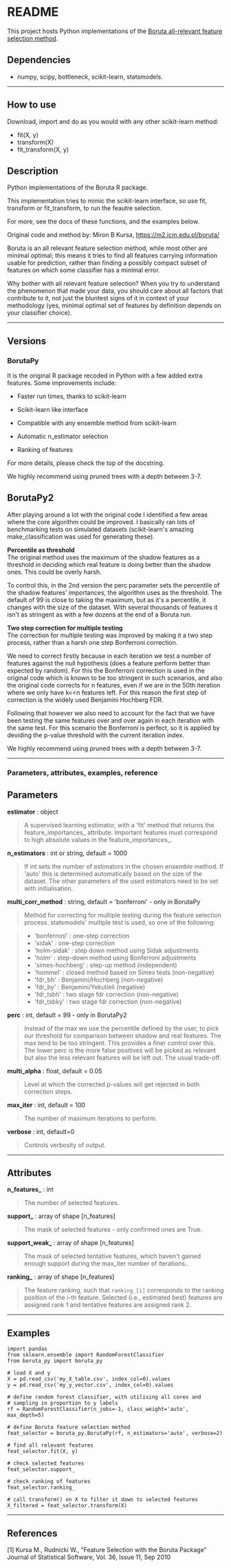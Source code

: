 # README #

This project hosts Python implementations of the [Boruta all-relevant feature selection method](https://m2.icm.edu.pl/boruta/).

## Dependencies ##

* numpy, scipy, bottleneck, scikit-learn, statsmodels.


* * *

## How to use ##
Download, import and do as you would with any other scikit-learn method:
* fit(X, y)
* transform(X)
* fit_transform(X, y)

## Description ##

Python implementations of the Boruta R package.

This implementation tries to mimic the scikit-learn interface, so use fit,
transform or fit_transform, to run the feautre selection.

For more, see the docs of these functions, and the examples below.

Original code and method by: Miron B Kursa, https://m2.icm.edu.pl/boruta/

Boruta is an all relevant feature selection method, while most other are
minimal optimal; this means it tries to find all features carrying
information usable for prediction, rather than finding a possibly compact
subset of features on which some classifier has a minimal error.

Why bother with all relevant feature selection?
When you try to understand the phenomenon that made your data, you should
care about all factors that contribute to it, not just the bluntest signs
of it in context of your methodology (yes, minimal optimal set of features
by definition depends on your classifier choice).

* * *

## Versions ##

### BorutaPy ###


It is the original R package recoded in Python with a few added extra features.
Some improvements include:  

* Faster run times, thanks to scikit-learn

* Scikit-learn like interface

* Compatible with any ensemble method from scikit-learn

* Automatic n_estimator selection

* Ranking of features
    
For more details, please check the top of the docstring.

We highly recommend using pruned trees with a depth between 3-7.

BorutaPy2
---------

After playing around a lot with the original code I identified a few areas 
where the core algorithm could be improved. I basically ran lots of 
benchmarking tests on simulated datasets (scikit-learn's amazing 
make_classification was used for generating these). 

__Percentile as threshold__  
The original method uses the maximum of the shadow features as a threshold in
deciding which real feature is doing better than the shadow ones. This could be
overly harsh. 

To control this, in the 2nd version the perc parameter sets the
percentile of the shadow features' importances, the algorithm uses as the 
threshold. The default of 99 is close to taking the maximum, but as it's a
percentile, it changes with the size of the dataset. With several thousands of 
features it isn't as stringent as with a few dozens at the end of a Boruta run.


__Two step correction for multiple testing__  
The correction for multiple testing was improved by making it a two step 
process, rather than a harsh one step Bonferroni correction.

We need to correct firstly because in each iteration we test a number of 
features against the null hypothesis (does a feature perform better than
expected by random). For this the Bonferroni correction is used in the original 
code which is known to be too stringent in such scenarios, and also the 
original code corrects for n features, even if we are in the 50th iteration 
where we only have k<<n features left. For this reason the first step of 
 correction is the widely used Benjamini Hochberg FDR. 
 
Following that however we also need to account for the fact that we have been
testing the same features over and over again in each iteration with the
same test. For this scenario the Bonferroni is perfect, so it is applied by
deviding the p-value threshold with the current iteration index.
 
We highly recommend using pruned trees with a depth between 3-7.

* * *

### Parameters, attributes, examples, reference ###

Parameters
----------

__estimator__ : object
   > A supervised learning estimator, with a 'fit' method that returns the
   > feature_importances_ attribute. Important features must correspond to
   > high absolute values in the feature_importances_.

__n_estimators__ : int or string, default = 1000
   > If int sets the number of estimators in the chosen ensemble method.
   > If 'auto' this is determined automatically based on the size of the
   > dataset. The other parameters of the used estimators need to be set
   > with initialisation.

__multi_corr_method__ : string, default = 'bonferroni' - only in BorutaPy
>Method for correcting for multiple testing during the feature selection process. statsmodels' multiple test is used, so one of the following:

>* 'bonferroni' : one-step correction
>* 'sidak' : one-step correction
>* 'holm-sidak' : step down method using Sidak adjustments
>* 'holm' : step-down method using Bonferroni adjustments
>* 'simes-hochberg' : step-up method  (independent)
>* 'hommel' : closed method based on Simes tests (non-negative)
>* 'fdr_bh' : Benjamini/Hochberg  (non-negative)
>* 'fdr_by' : Benjamini/Yekutieli (negative)
>* 'fdr_tsbh' : two stage fdr correction (non-negative)
>* 'fdr_tsbky' : two stage fdr correction (non-negative)

__perc__ : int, default = 99 - only in BorutaPy2
   > Instead of the max we use the percentile defined by the user, to pick
   > our threshold for comparison between shadow and real features. The max
   > tend to be too stringent. This provides a finer control over this. The
   > lower perc is the more false positives will be picked as relevant but 
   > also the less relevant features will be left out. The usual trade-off.


__multi_alpha__ : float, default = 0.05
   > Level at which the corrected p-values will get rejected in both correction
   steps.

__max_iter__ : int, default = 100
   > The number of maximum iterations to perform.

__verbose__ : int, default=0
   > Controls verbosity of output.

* * *

Attributes
----------

**n_features_** : int
   > The number of selected features.

**support_** : array of shape [n_features]
   > The mask of selected features - only confirmed ones are True.

**support_weak_** : array of shape [n_features]
  >  The mask of selected tentative features, which haven't gained enough
  >  support during the max_iter number of iterations..

**ranking_** : array of shape [n_features]
  >  The feature ranking, such that ``ranking_[i]`` corresponds to the
  >  ranking position of the i-th feature. Selected (i.e., estimated
  >  best) features are assigned rank 1 and tentative features are assigned
  >  rank 2.

* * *

Examples
--------

    import pandas
    from sklearn.ensemble import RandomForestClassifier
    from boruta_py import boruta_py

    # load X and y
    X = pd.read_csv('my_X_table.csv', index_col=0).values
    y = pd.read_csv('my_y_vector.csv', index_col=0).values

    # define random forest classifier, with utilising all cores and
    # sampling in proportion to y labels
    rf = RandomForestClassifier(n_jobs=-1, class_weight='auto', max_depth=5)

    # define Boruta feature selection method
    feat_selector = boruta_py.BorutaPy(rf, n_estimators='auto', verbose=2)

    # find all relevant features
    feat_selector.fit(X, y)

    # check selected features
    feat_selector.support_

    # check ranking of features
    feat_selector.ranking_

    # call transform() on X to filter it down to selected features
    X_filtered = feat_selector.transform(X)

* * *

References
----------

[1] Kursa M., Rudnicki W., "Feature Selection with the Boruta Package"
    Journal of Statistical Software, Vol. 36, Issue 11, Sep 2010
